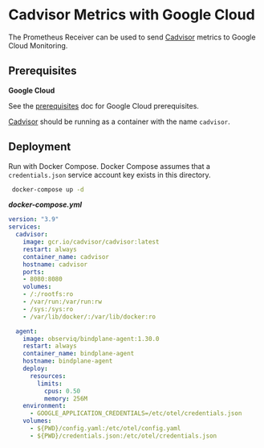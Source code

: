 # Cadvisor Metrics with Google Cloud

The Prometheus Receiver can be used to send [Cadvisor](https://github.com/google/cadvisor) metrics to Google Cloud Monitoring.

## Prerequisites

**Google Cloud**

See the [prerequisites](../prerequisites.md) doc for Google Cloud prerequisites.

[Cadvisor](https://github.com/google/cadvisor) should be running as a container with the name `cadvisor`.

## Deployment

Run with Docker Compose. Docker Compose assumes that a `credentials.json`
service account key exists in this directory.

```bash
 docker-compose up -d
 ```

***docker-compose.yml***
```yaml
version: "3.9"
services:
  cadvisor:
    image: gcr.io/cadvisor/cadvisor:latest
    restart: always
    container_name: cadvisor
    hostname: cadvisor
    ports:
    - 8080:8080
    volumes:
    - /:/rootfs:ro
    - /var/run:/var/run:rw
    - /sys:/sys:ro
    - /var/lib/docker/:/var/lib/docker:ro

  agent:
    image: observiq/bindplane-agent:1.30.0
    restart: always
    container_name: bindplane-agent
    hostname: bindplane-agent
    deploy:
      resources:
        limits:
          cpus: 0.50
          memory: 256M
    environment:
      - GOOGLE_APPLICATION_CREDENTIALS=/etc/otel/credentials.json
    volumes:
      - ${PWD}/config.yaml:/etc/otel/config.yaml
      - ${PWD}/credentials.json:/etc/otel/credentials.json
```
